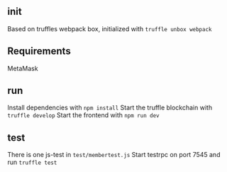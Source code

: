## init
Based on truffles webpack box, initialized with ```truffle unbox webpack```

## Requirements
MetaMask

## run
Install dependencies with ```npm install```
Start the truffle blockchain with ```truffle develop```
Start the frontend with ```npm run dev```

## test
There is one js-test in ```test/membertest.js```
Start testrpc on port 7545 and run ```truffle test```


